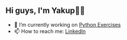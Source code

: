 ## Hi guys, I'm Yakup👋👋

- 🔭 I’m currently working on [Python Exercises](https://github.com/Yakupacs/Python-Cursus-BTK.git)
- 📫 How to reach me: [Linkedln](https://www.linkedin.com/in/yakup-açış-aa77751ab/)
<!--
**Yakupacs/Yakupacs** is a ✨ _special_ ✨ repository because its `README.md` (this file) appears on your GitHub profile.

Here are some ideas to get you started:

- 🔭 I’m currently working on  
- 🌱 I’m currently learning ...
- 👯 I’m looking to collaborate on ...
- 🤔 I’m looking for help with ...
- 💬 Ask me about ...
- 📫 How to reach me: ...
- 😄 Pronouns: ...
- ⚡ Fun fact: ...
-->
